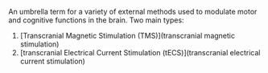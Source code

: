 An umbrella term for a variety of external methods used to modulate motor and cognitive functions in the brain.
Two main types:
1. [Transcranial Magnetic Stimulation (TMS)](transcranial magnetic stimulation)
2. [transcranial Electrical Current Stimulation (tECS)](transcranial electrical current stimulation)